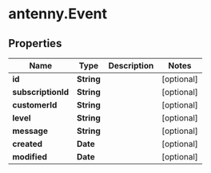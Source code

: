 # antenny.Event

## Properties

Name | Type | Description | Notes
------------ | ------------- | ------------- | -------------
**id** | **String** |  | [optional] 
**subscriptionId** | **String** |  | [optional] 
**customerId** | **String** |  | [optional] 
**level** | **String** |  | [optional] 
**message** | **String** |  | [optional] 
**created** | **Date** |  | [optional] 
**modified** | **Date** |  | [optional] 


